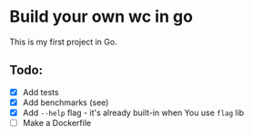# Build your own wc in go

This is my first project in Go.

## Todo:

- [x] Add tests
- [x] Add benchmarks (see)
- [x] Add `--help` flag - it's already built-in when You use `flag` lib
- [ ] Make a Dockerfile
